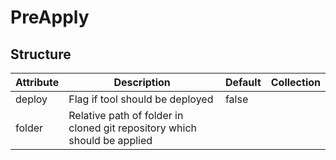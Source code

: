 # PreApply 
 

## Structure 
 

| Attribute | Description                                                               | Default | Collection  |
| --------- | ------------------------------------------------------------------------- | ------- | ----------  |
| deploy    | Flag if tool should be deployed                                           |  false  |             |
| folder    | Relative path of folder in cloned git repository which should be applied  |         |             |